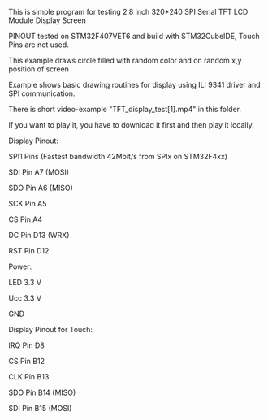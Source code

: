 This is simple program for testing 2.8 inch 320*240 SPI Serial TFT LCD Module Display Screen 

PINOUT tested on STM32F407VET6 and build with STM32CubeIDE, Touch Pins are not used.

This example draws circle filled with random color and on random x,y position of screen

Example shows basic drawing routines for display using ILI 9341 driver and SPI communication.

There is short video-example  "TFT_display_test[1].mp4" in this folder. 

If you want to play it, you have to download it first and then play it locally.

Display Pinout:

SPI1 Pins (Fastest bandwidth 42Mbit/s from SPIx on STM32F4xx)

SDI   Pin    A7   (MOSI)

SDO   Pin    A6   (MISO)  

SCK   Pin    A5  

CS    Pin    A4

DC    Pin    D13  (WRX)

RST   Pin    D12

Power:

LED   3.3 V

Ucc   3.3 V

GND  

Display Pinout for Touch:

IRQ   Pin    D8

CS    Pin    B12

CLK   Pin    B13

SDO   Pin    B14  (MISO)

SDI   Pin    B15  (MOSI)

